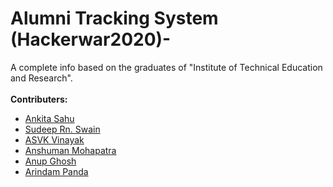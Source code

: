 # Alumni Tracking System (Hackerwar2020)-
  A complete info based on the graduates of "Institute of Technical Education and Research".<br /><br />
   **Contributers:**
 - [Ankita Sahu](https://github.com/sahua3228)
 - [Sudeep Rn. Swain](https://github.com/Sudeep25022000)
 - [ASVK Vinayak](https://github.com/ASVKVINAYAK)
 - [Anshuman Mohapatra](https://github.com/sahua3228)
 - [Anup Ghosh](https://github.com/AnupGhosh2605) 
 - [Arindam Panda](https://github.com/amohapatra123)
 
 
